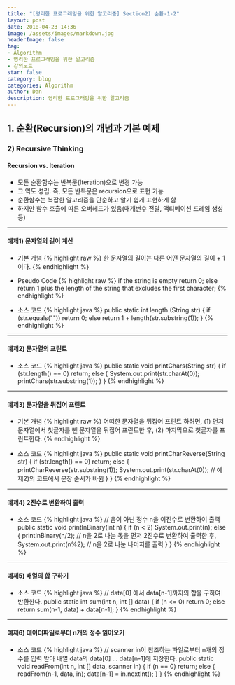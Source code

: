 ```yaml
---
title: "[영리한 프로그래밍을 위한 알고리즘] Section2) 순환-1-2"
layout: post
date: 2018-04-23 14:36
image: /assets/images/markdown.jpg
headerImage: false
tag:
- Algorithm
- 영리한 프로그래밍을 위한 알고리즘
- 강의노트
star: false
category: blog
categories: Algorithm
author: Dan
description: 영리한 프로그래밍을 위한 알고리즘
---
```


## 1. 순환(Recursion)의 개념과 기본 예제

### 2) Recursive Thinking

#### Recursion vs. Iteration

* 모든 순환함수는 반복문(Iteration)으로 변경 가능
* 그 역도 성립. 즉, 모든 반복문은 recursion으로 표현 가능
* 순환함수는 복잡한 알고리즘을 단순하고 알기 쉽게 표현하게 함
* 하지만 함수 호출에 따른 오버헤드가 있음(매개변수 전달, 액티베이션 프레임 생성 등)

---

#### 예제1) 문자열의 길이 계산

* 기본 개념
{% highlight raw %}
한 문자열의 길이는 다른 어떤 문자열의 길이 + 1 이다.
{% endhighlight %}

* Pseudo Code
{% highlight raw %}
if the string is empty
  return 0;
else
  return 1 plus the length of the string that
      excludes the first character;
{% endhighlight %}

* 소스 코드
{% highlight java %}
public static int length (String str)
{
  if (str.equals(""))
    return 0;
  else
    return 1 + length(str.substring(1));
}
{% endhighlight %}

---
#### 예제2) 문자열의 프린트

* 소스 코드
{% highlight java %}
public static void printChars(String str)
{
  if (str.length() == 0)
    return;
  else
  {
    System.out.print(str.charAt(0));
    printChars(str.substring(1));
  }
}
{% endhighlight %}

---
#### 예제3) 문자열을 뒤집어 프린트

* 기본 개념
{% highlight raw %}
어떠한 문자열을 뒤집어 프린트 하려면,
(1) 먼저 문자열에서 첫글자를 뺀 문자열을 뒤집어 프린트한 후,
(2) 마지막으로 첫글자를 프린트한다.
{% endhighlight %}

* 소스 코드
{% highlight java %}
public static void printCharReverse(String str)
{
  if (str.length() == 0)
    return;
  else
  {
    printCharReverse(str.substring(1));
    System.out.print(str.charAt(0)); // 예제2)의 코드에서 문장 순서가 바뀜
  }
}
{% endhighlight %}

---
#### 예제4) 2진수로 변환하여 출력

* 소스 코드
{% highlight java %}
// 음이 아닌 정수 n을 이진수로 변환하여 출력
public static void printInBinary(int n)
{
  if (n < 2)
    System.out.print(n);
  else
  {
    printInBinary(n/2); // n을 2로 나눈 몫을 먼저 2진수로 변환하여 출력한 후,
    System.out.print(n%2); // n을 2로 나눈 나머지를 출력
  }
}
{% endhighlight %}

---
#### 예제5) 배열의 합 구하기

* 소스 코드
{% highlight java %}
// data[0] 에서 data[n-1]까지의 합을 구하여 반환한다.
public static int sum(int n, int [] data)
{
  if (n <= 0)
    return 0;
  else
    return sum(n-1, data) + data[n-1];
}
{% endhighlight %}

---
#### 예제6) 데이터파일로부터 n개의 정수 읽어오기

* 소스 코드
{% highlight java %}
// scanner in이 참조하는 파일로부터 n개의 정수를 입력 받아
   배열 data의 data[0] ... data[n-1]에 저장한다.
public static void readFrom(int n, int [] data, scanner in)
{
  if (n == 0)
    return;
 else
{
    readFrom(n-1, data, in);
    data[n-1] = in.nextInt();
}
}
{% endhighlight %}

